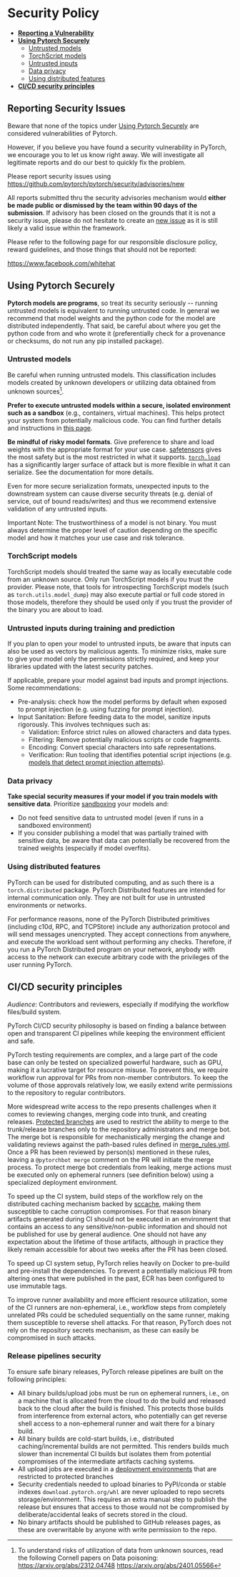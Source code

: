 # Security Policy

 - [**Reporting a Vulnerability**](#reporting-a-vulnerability)
 - [**Using Pytorch Securely**](#using-pytorch-securely)
   - [Untrusted models](#untrusted-models)
   - [TorchScript models](#torchscript-models)
   - [Untrusted inputs](#untrusted-inputs)
   - [Data privacy](#data-privacy)
   - [Using distributed features](#using-distributed-features)
- [**CI/CD security principles**](#cicd-security-principles)
## Reporting Security Issues

Beware that none of the topics under [Using Pytorch Securely](#using-pytorch-securely) are considered vulnerabilities of Pytorch.

However, if you believe you have found a security vulnerability in PyTorch, we encourage you to let us know right away. We will investigate all legitimate reports and do our best to quickly fix the problem.

Please report security issues using https://github.com/pytorch/pytorch/security/advisories/new

All reports submitted thru the security advisories mechanism would **either be made public or dismissed by the team within 90 days of the submission**. If advisory has been closed on the grounds that it is not a security issue, please do not hesitate to create an [new issue](https://github.com/pytorch/pytorch/issues/new?template=bug-report.yml) as it is still likely a valid issue within the framework.

Please refer to the following page for our responsible disclosure policy, reward guidelines, and those things that should not be reported:

https://www.facebook.com/whitehat


## Using Pytorch Securely
**Pytorch models are programs**, so treat its security seriously -- running untrusted models is equivalent to running untrusted code. In general we recommend that model weights and the python code for the model are distributed independently. That said, be careful about where you get the python code from and who wrote it (preferentially check for a provenance or checksums, do not run any pip installed package).

### Untrusted models
Be careful when running untrusted models. This classification includes models created by unknown developers or utilizing data obtained from unknown sources[^data-poisoning-sources].

**Prefer to execute untrusted models within a secure, isolated environment such as a sandbox** (e.g., containers, virtual machines). This helps protect your system from potentially malicious code. You can find further details and instructions in [this page](https://developers.google.com/code-sandboxing).

**Be mindful of risky model formats**. Give preference to share and load weights with the appropriate format for your use case. [safetensors](https://huggingface.co/docs/safetensors/en/index) gives the most safety but is the most restricted in what it supports. [`torch.load`](https://pytorch.org/docs/stable/generated/torch.load.html#torch.load) has a significantly larger surface of attack but is more flexible in what it can serialize. See the documentation for more details.

Even for more secure serialization formats, unexpected inputs to the downstream system can cause diverse security threats (e.g. denial of service, out of bound reads/writes) and thus we recommend extensive validation of any untrusted inputs.

Important Note: The trustworthiness of a model is not binary. You must always determine the proper level of caution depending on the specific model and how it matches your use case and risk tolerance.

[^data-poisoning-sources]: To understand risks of utilization of data from unknown sources, read the following Cornell papers on Data poisoning:
    https://arxiv.org/abs/2312.04748
    https://arxiv.org/abs/2401.05566

### TorchScript models

TorchScript models should treated the same way as locally executable code from an unknown source. Only run TorchScript models if you trust the provider. Please note, that tools for introspecting TorchScript models (such as `torch.utils.model_dump`) may also execute partial or full code stored in those models, therefore they should be used only if you trust the provider of the binary you are about to load.

### Untrusted inputs during training and prediction

If you plan to open your model to untrusted inputs, be aware that inputs can also be used as vectors by malicious agents. To minimize risks, make sure to give your model only the permissions strictly required, and keep your libraries updated with the latest security patches.

If applicable, prepare your model against bad inputs and prompt injections. Some recommendations:
- Pre-analysis: check how the model performs by default when exposed to prompt injection (e.g. using fuzzing for prompt injection).
- Input Sanitation: Before feeding data to the model, sanitize inputs rigorously. This involves techniques such as:
    - Validation: Enforce strict rules on allowed characters and data types.
    - Filtering: Remove potentially malicious scripts or code fragments.
    - Encoding: Convert special characters into safe representations.
    - Verification: Run tooling that identifies potential script injections (e.g. [models that detect prompt injection attempts](https://python.langchain.com/docs/guides/safety/hugging_face_prompt_injection)).

### Data privacy

**Take special security measures if your model if you train models with sensitive data**. Prioritize [sandboxing](https://developers.google.com/code-sandboxing) your models and:
- Do not feed sensitive data to untrusted model (even if runs in a sandboxed environment)
- If you consider publishing a model that was partially trained with sensitive data, be aware that data can potentially be recovered from the trained weights (especially if model overfits).

### Using distributed features

PyTorch can be used for distributed computing, and as such there is a `torch.distributed` package. PyTorch Distributed features are intended for internal communication only. They are not built for use in untrusted environments or networks.

For performance reasons, none of the PyTorch Distributed primitives (including c10d, RPC, and TCPStore) include any authorization protocol and will send messages unencrypted. They accept connections from anywhere, and execute the workload sent without performing any checks. Therefore, if you run a PyTorch Distributed program on your network, anybody with access to the network can execute arbitrary code with the privileges of the user running PyTorch.

## CI/CD security principles
_Audience_: Contributors and reviewers, especially if modifying the workflow files/build system.

PyTorch CI/CD security philosophy is based on finding a balance between open and transparent CI pipelines while keeping the environment efficient and safe.

PyTorch testing requirements are complex, and a large part of the code base can only be tested on specialized powerful hardware, such as GPU, making it a lucrative target for resource misuse. To prevent this, we require workflow run approval for PRs from non-member contributors. To keep the volume of those approvals relatively low, we easily extend write permissions to the repository to regular contributors.

More widespread write access to the repo presents challenges when it comes to reviewing changes, merging code into trunk, and creating releases. [Protected branches](https://docs.github.com/en/repositories/configuring-branches-and-merges-in-your-repository/managing-protected-branches/about-protected-branches) are used to restrict the ability to merge to the trunk/release branches only to the repository administrators and merge bot. The merge bot is responsible for mechanistically merging the change and validating reviews against the path-based rules defined in [merge_rules.yml](https://github.com/pytorch/pytorch/blob/main/.github/merge_rules.yaml). Once a PR has been reviewed by person(s) mentioned in these rules, leaving a `@pytorchbot merge` comment on the PR will initiate the merge process. To protect merge bot credentials from leaking, merge actions must be executed only on ephemeral runners (see definition below) using a specialized deployment environment.

To speed up the CI system, build steps of the workflow rely on the distributed caching mechanism backed by [sccache](https://github.com/mozilla/sccache), making them susceptible to cache corruption compromises. For that reason binary artifacts generated during CI should not be executed in an environment that contains an access to any sensitive/non-public information and should not be published for use by general audience. One should not have any expectation about the lifetime of those artifacts, although in practice they likely remain accessible for about two weeks after the PR has been closed.

To speed up CI system setup, PyTorch relies heavily on Docker to pre-build and pre-install the dependencies. To prevent a potentially malicious PR from altering ones that were published in the past, ECR has been configured to use immutable tags.

To improve runner availability and more efficient resource utilization, some of the CI runners are non-ephemeral, i.e., workflow steps from completely unrelated PRs could be scheduled sequentially on the same runner, making them susceptible to reverse shell attacks. For that reason, PyTorch does not rely on the repository secrets mechanism, as these can easily be compromised in such attacks.

### Release pipelines security

To ensure safe binary releases, PyTorch release pipelines are built on the following principles:
 - All binary builds/upload jobs must be run on ephemeral runners, i.e., on a machine that is allocated from the cloud to do the build and released back to the cloud after the build is finished. This protects those builds from interference from external actors, who potentially can get reverse shell access to a non-ephemeral runner and wait there for a binary build.
 - All binary builds are cold-start builds, i.e., distributed caching/incremental builds are not permitted. This renders builds much slower than incremental CI builds but isolates them from potential compromises of the intermediate artifacts caching systems.
 - All upload jobs are executed in a [deployment environments](https://docs.github.com/en/actions/deployment/targeting-different-environments/using-environments-for-deployment) that are restricted to protected branches
 - Security credentials needed to upload binaries to PyPI/conda or stable indexes `download.pytorch.org/whl` are never uploaded to repo secrets storage/environment. This requires an extra manual step to publish the release but ensures that access to those would not be compromised by deliberate/accidental leaks of secrets stored in the cloud.
 - No binary artifacts should be published to GitHub releases pages, as these are overwritable by anyone with write permission to the repo.
